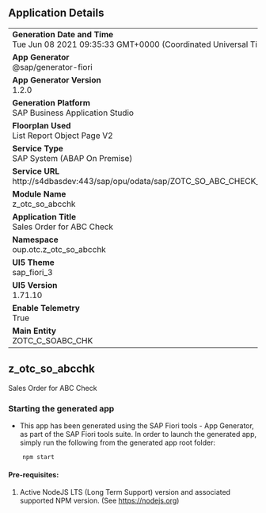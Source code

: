 ## Application Details
|               |
| ------------- |
|**Generation Date and Time**<br>Tue Jun 08 2021 09:35:33 GMT+0000 (Coordinated Universal Time)|
|**App Generator**<br>@sap/generator-fiori|
|**App Generator Version**<br>1.2.0|
|**Generation Platform**<br>SAP Business Application Studio|
|**Floorplan Used**<br>List Report Object Page V2|
|**Service Type**<br>SAP System (ABAP On Premise)|
|**Service URL**<br>http://s4dbasdev:443/sap/opu/odata/sap/ZOTC_SO_ABC_CHECK_SRV/
|**Module Name**<br>z_otc_so_abcchk|
|**Application Title**<br>Sales Order for ABC Check|
|**Namespace**<br>oup.otc.z_otc_so_abcchk|
|**UI5 Theme**<br>sap_fiori_3|
|**UI5 Version**<br>1.71.10|
|**Enable Telemetry**<br>True|
|**Main Entity**<br>ZOTC_C_SOABC_CHK|

## z_otc_so_abcchk

Sales Order for ABC Check

### Starting the generated app

-   This app has been generated using the SAP Fiori tools - App Generator, as part of the SAP Fiori tools suite.  In order to launch the generated app, simply run the following from the generated app root folder:

```
    npm start
```

#### Pre-requisites:

1. Active NodeJS LTS (Long Term Support) version and associated supported NPM version.  (See https://nodejs.org)


